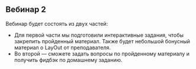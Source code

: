 ## Вебинар 2

Вебинар будет состоять из двух частей:

- Для первой части мы подготовили интерактивные задания, чтобы закрепить пройденный материал. Также будет небольшой бонусный материал о LayOut от преподавателя.
- Во второй — сможете задать вопросы по пройденному материалу и получить фидбэк по домашнему заданию.
